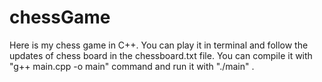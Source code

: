 # chessGame
Here is my chess game in C++. You can play it in terminal and follow the updates of chess board in the chessboard.txt file. You can compile it with "g++ main.cpp -o main" command and run it with "./main" . 
